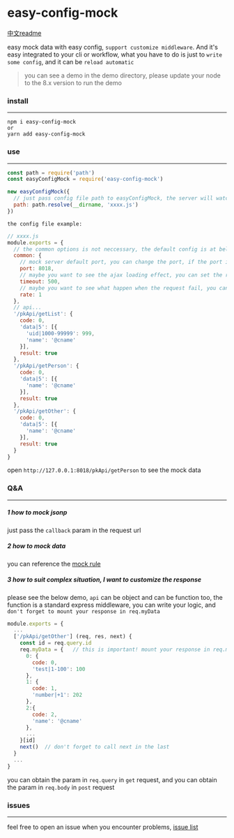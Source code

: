 # easy-config-mock
[中文readme](https://github.com/nwa2018/easy-config-mock/blob/master/README-ZH.md)

easy mock data with easy config, `support customize middleware`. And it's easy integrated to your cli or workflow, what you have to do is just to `write some config`, and it can be `reload automatic`

> you can see a demo in the demo directory, please update your node to the 8.x version to run the demo

### install
--------
```
npm i easy-config-mock
or
yarn add easy-config-mock
```

### use
--------
``` javascript
const path = require('path')
const easyConfigMock = require('easy-config-mock')

new easyConfigMock({
  // just pass config file path to easyConfigMock, the server will watch this file and reload dynamic
  path: path.resolve(__dirname, 'xxxx.js')
})
```
`the config file example:`
``` javascript
// xxxx.js
module.exports = {
  // the common options is not neccessary, the default config is at bellow
  common: {
    // mock server default port, you can change the port, if the port is used, it will be changed automatic
    port: 8018,
    // maybe you want to see the ajax loading effect, you can set the request delay
    timeout: 500,
    // maybe you want to see what happen when the request fail, you can set the rate to 0, rate range between 0~1, mean the success rate
    rate: 1
  },
  // api...
  '/pkApi/getList': {
    code: 0,
    'data|5': [{
      'uid|1000-99999': 999,
      'name': '@cname'
    }],
    result: true
  },
  '/pkApi/getPerson': {
    code: 0,
    'data|5': [{
      'name': '@cname'
    }],
    result: true
  },
  '/pkApi/getOther': {
    code: 0,
    'data|5': [{
      'name': '@cname'
    }],
    result: true
  }
}
```
open `http://127.0.0.1:8018/pkApi/getPerson` to see the mock data

### Q&A
--------
##### 1 how to mock jsonp
just pass the `callback` param in the request url
##### 2 how to mock data
you can reference the [mock rule](http://mockjs.com/examples.html)
##### 3 how to suit complex situation, I want to customize the response
please see the below demo, `api` can be object and can be function too, the function is a standard express middleware, you can write your logic, and `don't forget to mount your response in req.myData`
``` javascript
module.exports = {
  ...
  ['/pkApi/getOther'] (req, res, next) {
    const id = req.query.id
    req.myData = {   // this is important! mount your response in req.myData
      0: {
        code: 0,
        'test|1-100': 100
      },
      1: {
        code: 1,
        'number|+1': 202
      },
      2:{
        code: 2,
        'name': '@cname'
      },
      ...
    }[id]
    next()  // don't forget to call next in the last
  }
  ...
}
```
you can obtain the param in `req.query` in `get` request, and you can obtain the param in `req.body` in `post` request

### issues
-----------
feel free to open an issue when you encounter problems, [issue list](https://github.com/nwa2018/easy-config-mock/issues)
